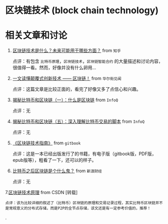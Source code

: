 区块链技术 (block chain technology)
======================================

# 相关文章和讨论

1. [区块链技术是什么？未来可能用于哪些方面？](https://www.zhihu.com/question/27687960) from `知乎`

    点评：有包含 `比特币原理`，`区块链技术`，`区块链智能合约` 的大量描述和讨论内容，很值得一看。然而，好像并没有什么卵用...

2. [一文读懂颠覆式创新技术 —— 区块链！](https://wallstreetcn.com/articles/234120) from `华尔街见闻`

    点评：这篇文章是比较正面的，看完了好像又多了点信心和兴趣。

3. [揭秘比特币和区块链（一）：什么是区块链](http://www.infoq.com/cn/articles/bitcoin-and-block-chain-part01) from `InfoQ`

    点评：无

4. [揭秘比特币和区块链（五）：深入理解比特币交易的脚本](http://www.infoq.com/cn/articles/deep-understanding-of-bitcoin-transaction-script) from `InfoQ`

    点评：无

5. [《区块链技术指南》](https://www.gitbook.com/book/yeasy/blockchain_guide/details) from `gitbook`

    点评：这是一本已经出版发行了的书籍，有电子版（gitbook版，PDF版，epub版等），粗看了一下，还可以的样子。

6. [比特币之后区块链是个什么鬼？](http://finance.sina.com.cn/zl/bank/20151110/132023727578.shtml) from `新浪财经`

    点评：无

7.[区块链技术原理](http://blog.csdn.net/zhangcanyan/article/details/51933424) from CSDN [转载]

    点评：该为比较详细的叙述了（比特币）区块链的原理和交易记录过程，其实比特币区块链并不是常规意义的分布式存储，而是P2P的全节点存储，该文还是有一定参考价值的，推荐！

.
